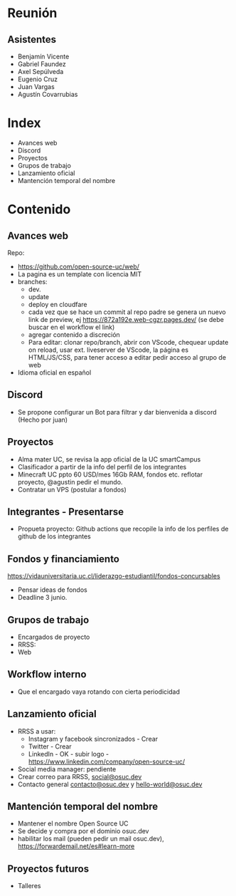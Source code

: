# Reunión

## Asistentes

- Benjamín Vicente
- Gabriel Faundez
- Axel Sepúlveda
- Eugenio Cruz
- Juan Vargas
- Agustín Covarrubias

# Index
- Avances web
- Discord
- Proyectos
- Grupos de trabajo
- Lanzamiento oficial
- Mantención temporal del nombre

# Contenido 
## Avances web
Repo:
- https://github.com/open-source-uc/web/
- La pagina es un template con licencia MIT 
- branches: 
  -  dev.
  -  update 
  -  deploy en cloudfare
  -  cada vez que se hace un commit al repo padre se genera un nuevo link de preview, ej https://872a192e.web-cgzr.pages.dev/ (se debe buscar en el workflow el link)
  -  agregar contenido a discreción
  -  Para editar: clonar repo/branch, abrir con VScode, chequear update on reload, usar ext. liveserver de VScode, la página es HTML/JS/CSS, para tener acceso a editar pedir acceso al grupo de web
- Idioma oficial en español

## Discord
- Se propone configurar un Bot para filtrar y dar bienvenida a discord (Hecho por juan)

## Proyectos
- Alma mater UC, se revisa la app oficial de la UC smartCampus
- Clasificador a partir de la info del perfil de los integrantes
- Minecraft UC ppto 60 USD/mes 16Gb RAM, fondos etc. reflotar proyecto, @agustin pedir el mundo.
- Contratar un VPS (postular a fondos) 

## Integrantes - Presentarse
- Propueta proyecto: Github actions que recopile la info de los perfiles de github de los integrantes

## Fondos y financiamiento
https://vidauniversitaria.uc.cl/liderazgo-estudiantil/fondos-concursables
- Pensar ideas de fondos
- Deadline 3 junio.

## Grupos de trabajo
- Encargados de proyecto
- RRSS: 
- Web
 
## Workflow interno 
- Que el encargado vaya rotando con cierta periodicidad

## Lanzamiento oficial
- RRSS a usar: 
  - Instagram y facebook sincronizados - Crear 
  - Twitter - Crear 
  - LinkedIn - OK - subir logo - https://www.linkedin.com/company/open-source-uc/
- Social media manager: pendiente
- Crear correo para RRSS, social@osuc.dev
- Contacto general contacto@osuc.dev y hello-world@osuc.dev

## Mantención temporal del nombre
- Mantener el nombre Open Source UC
- Se decide y compra por el dominio osuc.dev
- habilitar los mail (pueden pedir un mail osuc.dev), https://forwardemail.net/es#learn-more

## Proyectos futuros
- Talleres

